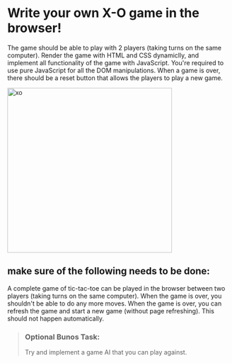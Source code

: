 # Write your own X-O game in the browser! 
The game should be able to play with 2 players (taking turns on the same computer).
Render the game with HTML and CSS dynamiclly, and implement all functionality of the game with JavaScript.
You're required to use pure JavaScript for all the DOM manipulations.
When a game is over, there should be a reset button that allows the players to play a new game.


<img width="372" alt="xo" src="https://user-images.githubusercontent.com/20454134/77949613-eab8d580-72cf-11ea-8265-b233d5c37438.png">

## make sure of the following needs to be done:
A complete game of tic-tac-toe can be played in the browser between two players (taking turns on the same computer).
When the game is over, you shouldn't be able to do any more moves.
When the game is over, you can refresh the game and start a new game (without page refreshing).
This should not happen automatically.


> ### Optional Bunos Task:
> Try and implement a game AI that you can play against.
